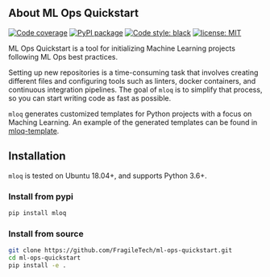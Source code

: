 ## About ML Ops Quickstart
[![Code coverage](https://codecov.io/github/fragiletech/ml-ops-quickstart/coverage.svg)](https://codecov.io/github/fragiletech/ml-ops-quickstart)
[![PyPI package](https://badgen.net/pypi/v/mloq)](https://pypi.org/project/mloq/)
[![Code style: black](https://img.shields.io/badge/code%20style-black-000000.svg)](https://github.com/ambv/black)
[![license: MIT](https://img.shields.io/badge/license-MIT-green.svg)](https://opensource.org/licenses/MIT)

ML Ops Quickstart is a tool for initializing Machine Learning projects following ML Ops best practices.

Setting up new repositories is a time-consuming task that involves creating different files and 
configuring tools such as linters, docker containers, and continuous integration pipelines. 
The goal of `mloq` is to simplify that process, so you can start writing code as fast as possible.

`mloq` generates customized templates for Python projects with a focus on Maching Learning. An example of 
the generated templates can be found in [mloq-template](https://github.com/FragileTech/mloq-template).

## Installation

`mloq` is tested on Ubuntu 18.04+, and supports Python 3.6+.

### Install from pypi
```bash
pip install mloq
```
### Install from source
```bash
git clone https://github.com/FragileTech/ml-ops-quickstart.git
cd ml-ops-quickstart
pip install -e .
```